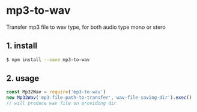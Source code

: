 # mp3-to-wav

Transfer mp3 file to wav type, for both audio type mono or stero

## 1. install

```bash
$ npm install --save mp3-to-wav
```

## 2. usage

```javascript
const Mp32Wav = require('mp3-to-wav')
new Mp32Wav('mp3-file-path-to-transfer','wav-file-saving-dir').exec()
// will produce wav file on providing dir
```